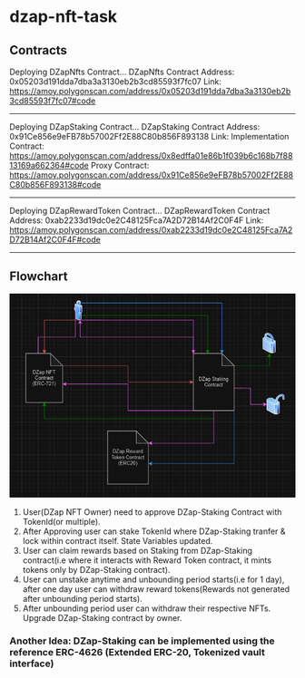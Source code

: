 # dzap-nft-task

## Contracts

Deploying DZapNfts Contract...
DZapNfts Contract Address: 0x05203d191dda7dba3a3130eb2b3cd85593f7fc07
Link: https://amoy.polygonscan.com/address/0x05203d191dda7dba3a3130eb2b3cd85593f7fc07#code

---

Deploying DZapStaking Contract...
DZapStaking Contract Address: 0x91Ce856e9eFB78b57002Ff2E88C80b856F893138
Link:
Implementation Contract: https://amoy.polygonscan.com/address/0x8edffa01e86b1f039b6c168b7f8813169a662364#code
Proxy Contract: https://amoy.polygonscan.com/address/0x91Ce856e9eFB78b57002Ff2E88C80b856F893138#code

---

Deploying DZapRewardToken Contract...
DZapRewardToken Contract Address: 0xab2233d19dc0e2C48125Fca7A2D72B14Af2C0F4F
Link: https://amoy.polygonscan.com/address/0xab2233d19dc0e2C48125Fca7A2D72B14Af2C0F4F#code

---


## Flowchart
![Flowchart](image.png)

1. User(DZap NFT Owner) need to approve DZap-Staking Contract with TokenId(or multiple).
2. After Approving user can stake TokenId where DZap-Staking tranfer & lock within contract itself. State Variables updated.
3. User can claim rewards based on Staking from DZap-Staking contract(i.e where it interacts with Reward Token contract, it mints tokens only by DZap-Staking contract).
4. User can unstake anytime and unbounding period starts(i.e for 1 day), after one day user can withdraw reward tokens(Rewards not generated after unbounding period starts).
5. After unbounding period user can withdraw their respective NFTs. Upgrade DZap-Staking contract by owner.

### Another Idea: DZap-Staking can be implemented using the reference ERC-4626 (Extended ERC-20, Tokenized vault interface) 
